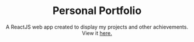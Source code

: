 <h1 align="center">Personal Portfolio</h1>

<div align="center">
  A ReactJS web app created to display my projects and other achievements.
</div>

<div align="center">
  View it <a href="https://heathermusson.com">here</s>.
</div>
